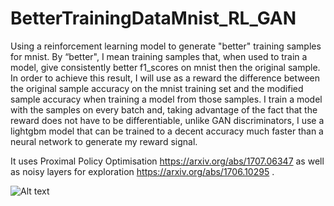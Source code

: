 # BetterTrainingDataMnist_RL_GAN


Using a reinforcement learning model to generate "better" training samples for mnist. By “better", I mean training samples that, when used to train a model, give consistently better f1_scores on mnist then the original sample. In order to achieve this result, I will use as a reward the difference between the original sample accuracy on the mnist training set and the modified sample accuracy when training a model from those samples. I train a model with the samples on every batch and, taking advantage of the fact that the reward does not have to be differentiable, unlike GAN discriminators, I use a lightgbm model that can be trained to a decent accuracy much faster than a neural network to generate my reward signal.

It uses Proximal Policy Optimisation https://arxiv.org/abs/1707.06347 as well as noisy layers for exploration https://arxiv.org/abs/1706.10295 .

![Alt text](https://github.com/OctThe16th/BetterTrainingDataMnist_RL_GAN/blob/master/CodeOutline.PNG?raw=true "Optional Title")

  
  
  
